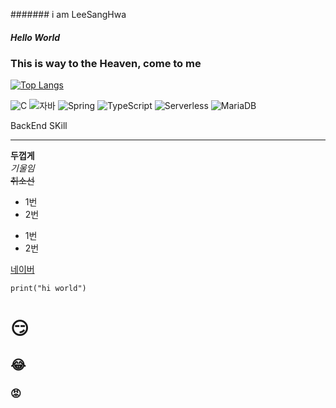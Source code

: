 ####### i am LeeSangHwa 
##### Hello World
### This is way to the Heaven, come to me


[![Top Langs](https://github-readme-stats.vercel.app/api/top-langs/?username=onheavensdoor)](https://github.com/onheavensdoor/github-readme-stats)

![C](https://img.shields.io/badge/-C-123456?style=flat-square&logo=C&logoColor=black)
![자바](https://img.shields.io/badge/-자바-007396?style=flat&logo=Java&logoColor=ffffff)
![Spring](https://img.shields.io/badge/-Spring-6DB33F?style=for-the-badge&logo=Spring&logoColor=white)
![TypeScript](https://img.shields.io/badge/-TypeScript-3178C6?style=flat-square&logo=TypeScript&logoColor=white)
![Serverless](https://img.shields.io/badge/-Serverless-FD5750?style=flat-square&logo=Serverless&logoColor=magenta)
![MariaDB](https://img.shields.io/badge/-MariaDB-1F305F?style=flat-square&logo=mariadb&logoColor=white)

BackEnd SKill

---
**두껍게**<br>
*기울임*<br>
~~취소선~~<br>

* 1번
* 2번

- 1번
- 2번

[네이버](https://www.naver.com)

```
print("hi world")
```

# :smirk:
## :joy:
### :rage:
